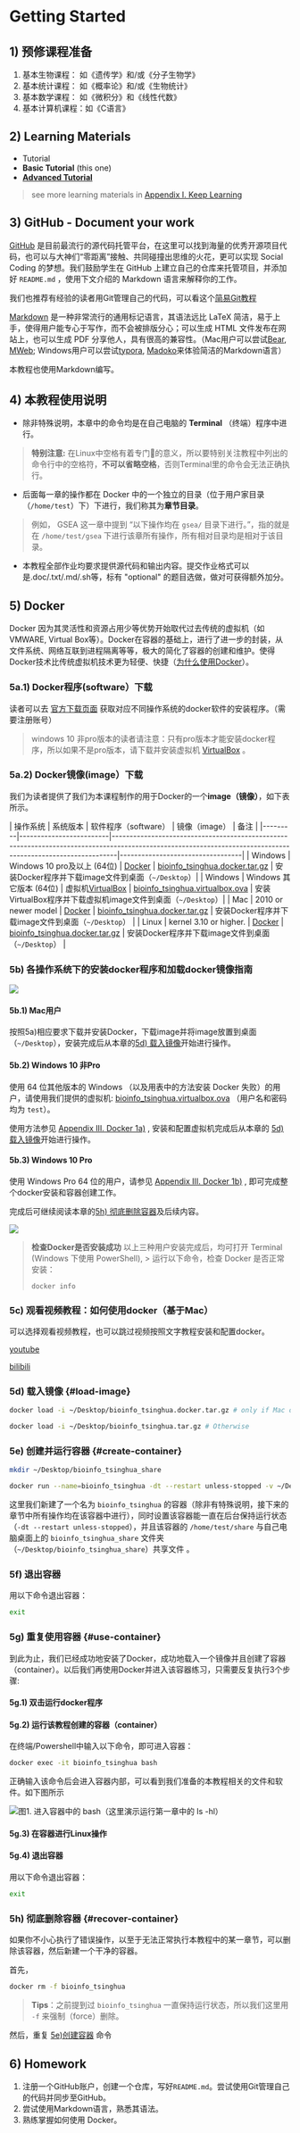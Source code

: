# Getting Started

## 1) 预修课程准备

1. 基本生物课程： 如《遗传学》和/或《分子生物学》
2. 基本统计课程： 如《概率论》和/或《生物统计》
3. 基本数学课程： 如《微积分》和《线性代数》
4. 基本计算机课程：如《C语言》

## 2) Learning Materials

* Tutorial
* **Basic Tutorial** (this one)
* **[Advanced Tutorial](https://lulab.gitbook.io/training)**

> see more learning materials in [Appendix I. Keep Learning](appendix/appendix1.more.md)

## 3) GitHub - Document your work

[GitHub](https://github.com) 是目前最流行的源代码托管平台，在这里可以找到海量的优秀开源项目代码，也可以与大神们“零距离”接触、共同碰撞出思维的火花，更可以实现 Social Coding 的梦想。我们鼓励学生在 GitHub 上建立自己的仓库来托管项目，并添加好 `README.md` ，使用下文介绍的 Markdown 语言来解释你的工作。

我们也推荐有经验的读者用Git管理自己的代码，可以看这个[简易Git教程](https://www.liaoxuefeng.com/wiki/0013739516305929606dd18361248578c67b8067c8c017b000)

[Markdown](https://github.com/adam-p/markdown-here/wiki/Markdown-Cheatsheet) 是一种非常流行的通用标记语言，其语法远比 LaTeX 简洁，易于上手，使得用户能专心于写作，而不会被排版分心；可以生成 HTML 文件发布在网站上，也可以生成 PDF 分享他人，具有很高的兼容性。（Mac用户可以尝试[Bear](https://bear.app/), [MWeb](https://zh.mweb.im/); Windows用户可以尝试[typora](https://typora.io/), [Madoko](https://www.madoko.net/)来体验简洁的Markdown语言）

本教程也使用Markdown编写。


## 4) 本教程使用说明

* 除非特殊说明，本章中的命令均是在自己电脑的 **Terminal** （终端）程序中进行。

> **特别注意:** 在Linux中空格有着专门的意义，所以要特别关注教程中列出的命令行中的空格符，**不可以省略空格**，否则Terminal里的命令会无法正确执行。


* 后面每一章的操作都在 Docker 中的一个独立的目录（位于用户家目录（`/home/test`）下）下进行，我们称其为**章节目录**。

> 例如， GSEA 这一章中提到 “以下操作均在 `gsea/` 目录下进行。”，指的就是在 `/home/test/gsea` 下进行该章所有操作，所有相对目录均是相对于该目录。


* 本教程全部作业均要求提供源代码和输出内容。提交作业格式可以是.doc/.txt/.md/.sh等，标有 "optional" 的题目选做，做对可获得额外加分。





## 5) Docker

Docker 因为其灵活性和资源占用少等优势开始取代过去传统的虚拟机（如VMWARE, Virtual Box等）。Docker在容器的基础上，进行了进一步的封装，从文件系统、网络互联到进程隔离等等，极大的简化了容器的创建和维护。使得 Docker技术比传统虚拟机技术更为轻便、快捷（[为什么使用Docker](https://yeasy.gitbooks.io/docker_practice/introduction/why.html)）。

### 5a.1) Docker程序(software）下载

读者可以去 [官方下载页面](https://www.docker.com/get-docker) 获取对应不同操作系统的docker软件的安装程序。（需要注册账号）

> windows 10 非pro版本的读者请注意：只有pro版本才能安装docker程序，所以如果不是pro版本，请下载并安装虚拟机 [VirtualBox](https://cloud.tsinghua.edu.cn/f/89c75b51b5bd423aa92b/) 。

### 5a.2) Docker镜像(image）下载

我们为读者提供了我们为本课程制作的用于Docker的一个**image（镜像）**，如下表所示。

| 操作系统 | 系统版本 | 软件程序（software） | 镜像（image） | 备注 |
|---------|-------------------------|-------------------------------------------------------------------------------------------------------------------------------------------------------------|----------------------------------|
| Windows | Windows 10 pro及以上 (64位) | [Docker](https://cloud.tsinghua.edu.cn/d/d6b2d37d9dc942eb9a6e/) | [bioinfo_tsinghua.docker.tar.gz](https://cloud.tsinghua.edu.cn/f/b8dcdfa425ba4880b4f3/) | 安装Docker程序并下载image文件到桌面（`~/Desktop`）|
| Windows | Windows 其它版本 (64位) | 虚拟机[VirtualBox](https://cloud.tsinghua.edu.cn/f/89c75b51b5bd423aa92b/) |  [bioinfo_tsinghua.virtualbox.ova](https://cloud.tsinghua.edu.cn/f/c91ec26fc5774303a5df/) | 安装VirtualBox程序并下载虚拟机image文件到桌面（`~/Desktop`）|
| Mac | 2010 or newer model | [Docker](https://cloud.tsinghua.edu.cn/d/d6b2d37d9dc942eb9a6e/) |  [bioinfo_tsinghua.docker.tar.gz](https://cloud.tsinghua.edu.cn/f/b8dcdfa425ba4880b4f3/) | 安装Docker程序并下载image文件到桌面（`~/Desktop`） |
| Linux | kernel 3.10 or higher. | [Docker](https://cloud.tsinghua.edu.cn/d/d6b2d37d9dc942eb9a6e/) | [bioinfo_tsinghua.docker.tar.gz](https://cloud.tsinghua.edu.cn/f/b8dcdfa425ba4880b4f3/) | 安装Docker程序并下载image文件到桌面（`~/Desktop`） |




### 5b) 各操作系统下的安装docker程序和加载docker镜像指南


![](.gitbook/assets/docker_usage.png)

#### 5b.1) Mac用户
按照5a)相应要求下载并安装Docker，下载image并将image放置到桌面（`~/Desktop`），安装完成后从本章的[5d) 载入镜像](#load-image)开始进行操作。

#### 5b.2) Windows 10 非Pro
使用 64 位其他版本的 Windows （以及用表中的方法安装 Docker 失败）的用户，请使用我们提供的虚拟机: [bioinfo_tsinghua.virtualbox.ova](https://cloud.tsinghua.edu.cn/f/c91ec26fc5774303a5df/) （用户名和密码均为 `test`）。

使用方法参见 [Appendix III. Docker 1a)](appendix/appendix3.docker.md#win-vb-use-docker) , 安装和配置虚拟机完成后从本章的 [5d) 载入镜像](#load-image)开始进行操作。

#### 5b.3) Windows 10 Pro

使用 Windows Pro 64 位的用户，请参见 [Appendix III. Docker 1b)](appendix/appendix3.docker.md#win-pro-use-docker) , 即可完成整个docker安装和容器创建工作。

完成后可继续阅读本章的[5h) 彻底删除容器](../getting-started.md#recover-container)及后续内容。

![](.gitbook/assets/docker_usage.png)





> **检查Docker是否安装成功**
> 以上三种用户安装完成后，均可打开 Terminal (Windows 下使用 PowerShell), > 运行以下命令，检查 Docker 是否正常安装：
> ```
> docker info
> ```




### 5c) 观看视频教程：如何使用docker（基于Mac）

可以选择观看视频教程，也可以跳过视频按照文字教程安装和配置docker。

[youtube](https://youtu.be/c1ldhV7dAhg)

[bilibili](https://www.bilibili.com/video/av30426956/)


### 5d) 载入镜像 {#load-image}

```bash
docker load -i ~/Desktop/bioinfo_tsinghua.docker.tar.gz # only if Mac or Windows 10 Pro

docker load -i ~/Desktop/bioinfo_tsinghua.tar.gz # Otherwise

```




### 5e) 创建并运行容器 {#create-container}

```bash
mkdir ~/Desktop/bioinfo_tsinghua_share

docker run --name=bioinfo_tsinghua -dt --restart unless-stopped -v ~/Desktop/bioinfo_tsinghua_share:/home/test/share bioinfo_tsinghua
```
<!--（`\`符号表示第二行与第三行是同一行，如果是手动输入命令，请不要输入`\`符号）-->

这里我们新建了一个名为 `bioinfo_tsinghua` 的容器（除非有特殊说明，接下来的章节中所有操作均在该容器中进行），同时设置该容器能一直在后台保持运行状态（`-dt --restart unless-stopped`），并且该容器的 `/home/test/share` 与自己电脑桌面上的 `bioinfo_tsinghua_share` 文件夹（`~/Desktop/bioinfo_tsinghua_share`）共享文件 。


### 5f) 退出容器

用以下命令退出容器：

```bash
exit
```

### 5g) 重复使用容器 {#use-container}

到此为止，我们已经成功地安装了Docker，成功地载入一个镜像并且创建了容器（container）。以后我们再使用Docker并进入该容器练习，只需要反复执行3个步骤:

#### 5g.1) 双击运行docker程序

#### 5g.2) 运行该教程创建的容器（container）

在终端/Powershell中输入以下命令，即可进入容器：

```bash
docker exec -it bioinfo_tsinghua bash
```

正确输入该命令后会进入容器内部，可以看到我们准备的本教程相关的文件和软件。如下图所示

![图1. 进入容器中的 bash（这里演示运行第一章中的 `ls -hl`）](.gitbook/assets/bash-in-container.gif)

#### 5g.3) 在容器进行Linux操作


#### 5g.4) 退出容器

用以下命令退出容器：

```bash
exit
```



### 5h) 彻底删除容器 {#recover-container}

如果你不小心执行了错误操作，以至于无法正常执行本教程中的某一章节，可以删除该容器，然后新建一个干净的容器。

首先，

```bash
docker rm -f bioinfo_tsinghua
```

> **Tips**：之前提到过 `bioinfo_tsinghua` 一直保持运行状态，所以我们这里用 `-f` 来强制（force）删除。

然后，重复  [5e)创建容器](#create-container) 命令




## 6) Homework

1. 注册一个GitHub账户，创建一个仓库，写好`README.md`。尝试使用Git管理自己的代码并同步至GitHub。
2. 尝试使用Markdown语言，熟悉其语法。
3. 熟练掌握如何使用 Docker。


